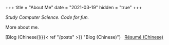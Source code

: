 +++
title = "About Me"
date = "2021-03-19"
hidden = "true"
+++

*Study Computer Science. Code for fun.*

More about me. &nbsp;

[Blog (Chinese)]({{< ref "/posts" >}} "Blog (Chinese)") &nbsp;
[Résumé (Chinese)](/files/MyResume_cn.pdf)
